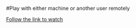#Play with either machine or another user remotely

[Follow the link to watch](https://drive.google.com/file/d/1uJ5lPAm5fouwtcCBAYRsJknFINV4XRwo/view?usp=sharing)
